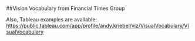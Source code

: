 ##Vision Vocabulary from Financial Times Group

Also, Tableau examples are available: https://public.tableau.com/app/profile/andy.kriebel/viz/VisualVocabulary/VisualVocabulary
